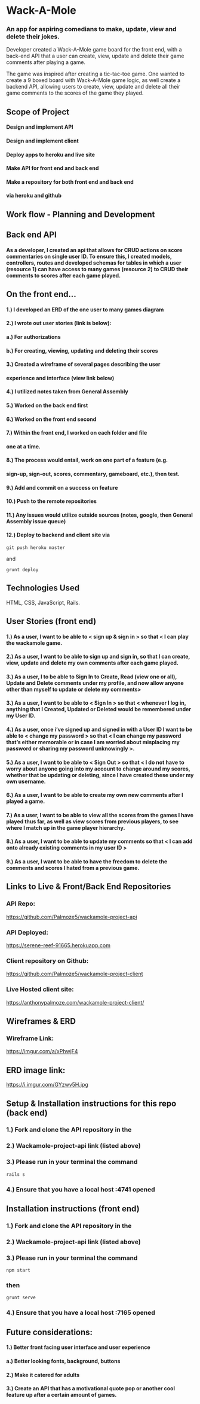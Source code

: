 # Wack-A-Mole
### An app for aspiring comedians to make, update, view and delete their jokes.
Developer created a Wack-A-Mole game board for the front end, with a back-end API that a user can create, view, update and delete their game comments after playing a game.

The game was inspired after creating a tic-tac-toe game. One wanted to create a 9 boxed board with Wack-A-Mole game logic, as well create a backend API, allowing users to create, view, update and delete all their game comments to the scores of the game they played.

## Scope of Project
#### Design and implement API
#### Design and implement client
#### Deploy apps to heroku and live site
#### Make API for front end and back end
#### Make a repository for both front end and back end
#### via heroku and github

## Work flow - Planning and Development
## Back end API
#### As a developer, I created an api that allows for CRUD actions on score commentaries on single user ID. To ensure this, I created models, controllers, routes and developed schemas for tables in which a user (resource 1) can have access to many games (resource 2) to CRUD their comments to scores after each game played.

## On the front end...
#### 1.) I developed an ERD of the one user to many games diagram
#### 2.) I wrote out user stories (link is below):
#### a.) For authorizations
#### b.) For creating, viewing, updating and deleting their scores
#### 3.) Created a wireframe of several pages describing the user
#### experience and interface (view link below)
#### 4.) I utilized notes taken from General Assembly
#### 5.) Worked on the back end first
#### 6.) Worked on the front end second
#### 7.) Within the front end, I worked on each folder and file
#### one at a time.
#### 8.) The process would entail, work on one part of a feature (e.g.
#### sign-up, sign-out, scores, commentary, gameboard, etc.), then test.
#### 9.) Add and commit on a success on feature
#### 10.) Push to the remote repositories
#### 11.) Any issues would utilize outside sources (notes, google, then General Assembly issue queue)
#### 12.) Deploy to backend and client site via
```
git push heroku master
```
and
```
grunt deploy
```

## Technologies Used
HTML,
CSS,
JavaScript,
Rails.

## User Stories (front end)
#### 1.) As a user, I want to be able to < sign up & sign in > so that < I can play the wackamole game.
#### 2.) As a user, I want to be able to sign up and sign in, so that I can create, view, update and delete my own comments after each game played.
#### 3.) As a user, I to be able to Sign In to Create, Read (view one or all), Update and Delete comments under my profile, and now allow anyone other than myself to update or delete my comments>
#### 3.) As a user, I want to be able to < Sign In > so that < whenever I log in, anything that I Created, Updated or Deleted would be remembered under my User ID.
#### 4.) As a user, once i’ve signed up and signed in with a User ID  I want to be able to < change my password > so that < I can change my password that’s either memorable or in case I am worried about misplacing my password or sharing my password unknowingly >.
#### 5.) As a user, I want to be able to < Sign Out > so that < I do not have to worry about anyone going into my account to change around my scores, whether that be updating or deleting, since I have created these under my own username.
#### 6.) As a user, I want to be able to create my own new comments after I played a game.
#### 7.) As a user, I want to be able to view all the scores from the games I have played thus far, as well as view scores from previous players, to see where I match up in the game player hierarchy.
#### 8.) As a user, I want to be able to update my comments so that < I can add onto already existing comments in my user ID >
#### 9.) As a user, I want to be able to have the freedom to delete the comments and scores I hated from a previous game.

## Links to Live & Front/Back End Repositories
### API Repo:
https://github.com/Palmoze5/wackamole-project-api
### API Deployed:
https://serene-reef-91665.herokuapp.com
### Client repository on Github:
https://github.com/Palmoze5/wackamole-project-client
### Live Hosted client site:
https://anthonypalmoze.com/wackamole-project-client/

## Wireframes & ERD
### Wireframe Link:
https://imgur.com/a/xPhwjF4
## ERD image link:
https://i.imgur.com/GYzwv5H.jpg

## Setup & Installation instructions for this repo (back end)
### 1.) Fork and clone the API repository in the
### 2.) Wackamole-project-api link (listed above)
### 3.) Please run in your terminal the command

```
rails s
```
### 4.) Ensure that you have a local host :4741 opened

## Installation instructions (front end)
### 1.) Fork and clone the API repository in the
### 2.) Wackamole-project-api link (listed above)
### 3.) Please run in your terminal the command
```
npm start
```
### then
```
grunt serve
```
### 4.) Ensure that you have a local host :7165 opened

## Future considerations:
#### 1.) Better front facing user interface and user experience
#### a.) Better looking fonts, background, buttons
#### 2.) Make it catered for adults
#### 3.) Create an API that has a motivational quote pop or another cool feature up after a certain amount of games.
